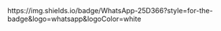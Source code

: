 <div>
https://img.shields.io/badge/WhatsApp-25D366?style=for-the-badge&logo=whatsapp&logoColor=white
</div>
